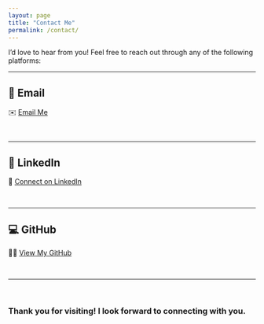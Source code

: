 ```yaml
---
layout: page
title: "Contact Me"
permalink: /contact/
---
```

I’d love to hear from you! Feel free to reach out through any of the following platforms:
<br>
<be>

---
## 📧 Email
✉️ [Email Me](mailto:scottmcqueen2023@gmail.com)

<br>
<be>

---

## 💼 LinkedIn
🔗 [Connect on LinkedIn](https://www.linkedin.com/in/smmcqueen/)

<br>
<be>

---

## 💻 GitHub
👨‍💻 [View My GitHub](https://github.com/SMcQueen2023)

<br>
<be>

---
<br>

### Thank you for visiting! I look forward to connecting with you.
